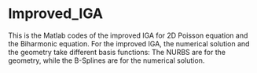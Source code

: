 # Improved_IGA

This is the Matlab codes of the improved IGA for 2D Poisson equation and the Biharmonic equation.
For the improved IGA, the numerical solution and the geometry take different basis functions:
The NURBS are for the geometry, while the B-Splines are for the numerical solution.
